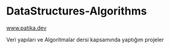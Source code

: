 # DataStructures-Algorithms

www.patika.dev

Veri yapıları ve Algoritmalar dersi kapsamında yaptığım projeler


